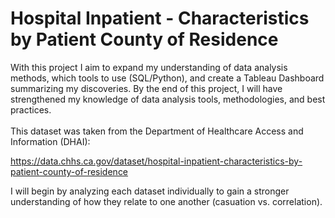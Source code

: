 <h1> Hospital Inpatient - Characteristics by Patient County of Residence </h1>
With this project I aim to expand my understanding of data analysis methods, which tools to use (SQL/Python), and create a Tableau Dashboard summarizing my discoveries. 
By the end of this project, I will have strengthened my knowledge of data analysis tools, methodologies, and best practices. 
<br></br>
This dataset was taken from the Department of Healthcare Access and Information (DHAI):

https://data.chhs.ca.gov/dataset/hospital-inpatient-characteristics-by-patient-county-of-residence

I will begin by analyzing each dataset individually to gain a stronger understanding of how they relate to one another (casuation vs. correlation). 
